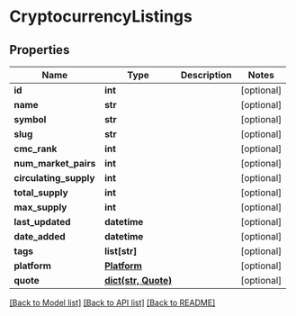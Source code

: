 # CryptocurrencyListings

## Properties
Name | Type | Description | Notes
------------ | ------------- | ------------- | -------------
**id** | **int** |  | [optional] 
**name** | **str** |  | [optional] 
**symbol** | **str** |  | [optional] 
**slug** | **str** |  | [optional] 
**cmc_rank** | **int** |  | [optional] 
**num_market_pairs** | **int** |  | [optional] 
**circulating_supply** | **int** |  | [optional] 
**total_supply** | **int** |  | [optional] 
**max_supply** | **int** |  | [optional] 
**last_updated** | **datetime** |  | [optional] 
**date_added** | **datetime** |  | [optional] 
**tags** | **list[str]** |  | [optional] 
**platform** | [**Platform**](Platform.md) |  | [optional] 
**quote** | [**dict(str, Quote)**](Quote.md) |  | [optional] 

[[Back to Model list]](../README.md#documentation-for-models) [[Back to API list]](../README.md#documentation-for-api-endpoints) [[Back to README]](../README.md)


